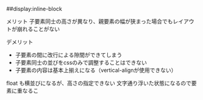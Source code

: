 ##display:inline-block 

メリット 子要素同士の高さが異なり、親要素の幅が狭まった場合でもレイアウトが崩れることがない

デメリット
- 子要素の間に改行による隙間ができてしまう
- 子要素同士の並びをcssのみで調整することはできない
- 子要素の内容は基本上揃えになる（vertical-alignが使用できない）

float も横並びになるが、高さの指定できない 文字通り浮いた状態になるので要素に重なるこ
